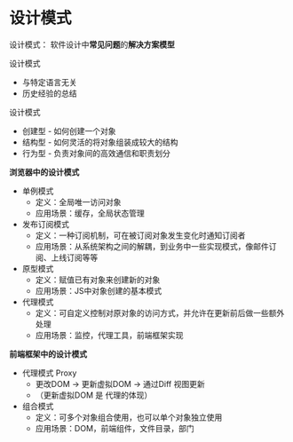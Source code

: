 # 设计模式



设计模式： 软件设计中**常见问题**的**解决方案模型**



设计模式

- 与特定语言无关
- 历史经验的总结



设计模式

- 创建型 - 如何创建一个对象
- 结构型 - 如何灵活的将对象组装成较大的结构
- 行为型 - 负责对象间的高效通信和职责划分



**浏览器中的设计模式**

- 单例模式
  - 定义：全局唯一访问对象
  - 应用场景：缓存，全局状态管理
- 发布订阅模式
  - 定义：一种订阅机制，可在被订阅对象发生变化时通知订阅者
  - 应用场景：从系统架构之间的解耦，到业务中一些实现模式，像邮件订阅、上线订阅等等
- 原型模式
  - 定义：赋值已有对象来创建新的对象
  - 应用场景：JS中对象创建的基本模式
- 代理模式
  - 定义：可自定义控制对原对象的访问方式，并允许在更新前后做一些额外处理
  - 应用场景：监控，代理工具，前端框架实现



**前端框架中的设计模式**

- 代理模式 Proxy
  -  更改DOM -> 更新虚拟DOM -> 通过Diff 视图更新
  - （更新虚拟DOM 是 代理的体现）
- 组合模式
  - 定义：可多个对象组合使用，也可以单个对象独立使用
  - 应用场景：DOM，前端组件，文件目录，部门


